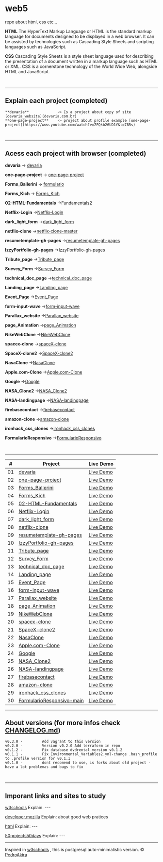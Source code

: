 # web5

repo about html, css etc...

**HTML**
The HyperText Markup Language or HTML is the standard markup language for documents designed to be displayed in a web browser. It can be assisted by technologies such as Cascading Style Sheets and scripting languages such as JavaScript.

**CSS**
Cascading Style Sheets is a style sheet language used for describing the presentation of a document written in a markup language such as HTML or XML. CSS is a cornerstone technology of the World Wide Web, alongside HTML and JavaScript.

<br/>

---

## Explain each project (completed)

    **devaria**             -> Is a project about copy of site [devaria_website](devaria.com.br)
    **one-page-project**    -> project about profile example [one-page-project](https://www.youtube.com/watch?v=ZFQkb26UD1Y&t=785s)

<br/>

---

## Acess each project with browser (completed)

**devaria** -> [devaria](https://pedroakiradanno.github.io/web5/src/devaria/index.html)

**one-page-project** -> [one-page-project](https://pedroakiradanno.github.io/web5/src/one-page-project/index.html)

**Forms_Ballerini** -> [formulario](https://pedroakiradanno.github.io/web5/src/Forms_Ballerini/formulario.html)

**Forms_Kich** -> [Forms_Kich](https://pedroakiradanno.github.io/web5/src/Forms_Kich/pro/index.html)

**02-HTML-Fundamentals** ->[Fundamentals2](https://pedroakiradanno.github.io/web5/src/02-HTML-Fundamentals/index.html)

**Netflix-Login** ->[Netflix-Login](https://pedroakiradanno.github.io/web5/src/login/Login/index.html)

**dark_light_form** ->[dark_light_form](https://pedroakiradanno.github.io/web5/src/dark_light_form/index.html)

**netflix-clone** ->[netflix-clone-master](https://pedroakiradanno.github.io/web5/src/netflix-clone/index.html)

**resumetemplate-gh-pages** ->[resumetemplate-gh-pages](https://pedroakiradanno.github.io/web5/src/resumetemplate-gh-pages/index.html)

**IzzyPortfolio-gh-pages** ->[IzzyPortfolio-gh-pages](https://pedroakiradanno.github.io/web5/src/IzzyPortfolio-gh-pages/index.html)

**Tribute_page** ->[Tribute_page](https://pedroakiradanno.github.io/web5/src/Tribute_page/index.html)

**Suevey_Form** ->[Survey_Form](https://pedroakiradanno.github.io/web5/src/Survey_Form/index.html)

**technical_doc_page** ->[technical_doc_page](https://pedroakiradanno.github.io/web5/src/technical_doc_page/index.html)

**Landing_page** ->[Landing_page](https://pedroakiradanno.github.io/web5/src/Landing_page/index.html)

**Event_Page** ->[Event_Page](https://pedroakiradanno.github.io/web5/src/Event_Page/index.html)

**form-input-wave** ->[form-input-wave](https://pedroakiradanno.github.io/web5/src/form-input-wave/index.html)

**Parallax_website** ->[Parallax_website](https://pedroakiradanno.github.io/web5/src/Parallax_website/index.html)

**page_Animation** ->[page_Animation](https://pedroakiradanno.github.io/web5/src/page_Animation/index.html)

**NikeWebClone** ->[NikeWebClone](https://pedroakiradanno.github.io/web5/src/NikeWebClone/index.html)

**spacex-clone** ->[spaceX-clone](https://pedroakiradanno.github.io/web5/src/spacex-clone/index.html)

**SpaceX-clone2** ->[SpaceX-clone2](https://pedroakiradanno.github.io/web5/src/SpaceX-clone2/index.html)

**NasaClone** ->[NasaClone](https://pedroakiradanno.github.io/web5/src/NasaClone/index.html)

**Apple.com-Clone** ->[Apple.com-Clone](https://pedroakiradanno.github.io/web5/src/Apple.com-Clone/index.html)

**Google** ->[Google](https://pedroakiradanno.github.io/web5/src/Google/index.html)

**NASA_Clone2** ->[NASA_Clone2](https://pedroakiradanno.github.io/web5/src/NASA_Clone2/index.html)

**NASA-landingpage** ->[NASA-landingpage](https://pedroakiradanno.github.io/web5/src/NASA-landingpage/Finished-website/index.html)

**firebasecontact** ->[firebasecontact](https://pedroakiradanno.github.io/web5/src/NASA-landingpage/firebasecontact/index.html)

**amazon-clone** ->[amazon-clone](https://pedroakiradanno.github.io/web5/src/NASA-landingpage/amazon-clone/index.html)

**ironhack_css_clones** ->[ironhack_css_clones](https://pedroakiradanno.github.io/web5/src/ironhack_css_clones/index.html)

**FormularioResponsivo** ->[FormularioResponsivo](https://pedroakiradanno.github.io/web5/src/FormularioResponsivo-main/index.html)






<br/>

---

|  #  | Project                                                                                                  | Live Demo                                                                                            |
| :-: | -------------------------------------------------------------------------------------------------------- | ---------------------------------------------------------------------------------------------------- |
| 01  | [devaria](https://github.com/pedroAkiraDanno/web5/src/tree/main/devaria)                                 | [Live Demo](https://pedroakiradanno.github.io/web5/src/devaria/index.html)                           |
| 02  | [one-page-project](https://github.com/pedroAkiraDanno/web5/src/tree/main/one-page-project)               | [Live Demo](https://pedroakiradanno.github.io/web5/src/one-page-project/index.html)                  |
| 03  | [Forms_Ballerini](https://github.com/pedroAkiraDanno/web5/src/tree/main/Forms_Ballerini)                 | [Live Demo](https://pedroakiradanno.github.io/web5/src/Forms_Ballerini/formulario.html)              |
| 04  | [Forms_Kich](https://github.com/pedroAkiraDanno/web5/src/tree/main/Forms_Kich)                           | [Live Demo](https://pedroakiradanno.github.io/web5/src/Forms_Kich/pro/index.html)                    |
| 05  | [02-HTML-Fundamentals](https://github.com/pedroAkiraDanno/web5/src/tree/main/02-HTML-Fundamentals)       | [Live Demo](https://pedroakiradanno.github.io/web5/src/02-HTML-Fundamentals/index.html)              |
| 06  | [Netflix-Login](https://github.com/pedroAkiraDanno/web5/src/tree/main/login/Login)                       | [Live Demo](https://pedroakiradanno.github.io/web5/src/login/Login/index.html)                       |
| 07  | [dark_light_form](https://github.com/pedroAkiraDanno/web5/src/tree/main/dark_light_form)                 | [Live Demo](https://pedroakiradanno.github.io/web5/src/dark_light_form/index.html)                   |
| 08  | [netflix-clone](https://github.com/pedroAkiraDanno/web5/src/tree/main/netflix-clone)                     | [Live Demo](https://pedroakiradanno.github.io/web5/src/netflix-clone/index.html)                     |
| 09  | [resumetemplate-gh-pages](https://github.com/pedroAkiraDanno/web5/src/tree/main/resumetemplate-gh-pages) | [Live Demo](https://pedroakiradanno.github.io/web5/src/resumetemplate-gh-pages/index.html)           |
| 10  | [IzzyPortfolio-gh-pages](https://github.com/pedroAkiraDanno/web5/src/tree/main/IzzyPortfolio-gh-pages)   | [Live Demo](https://pedroakiradanno.github.io/web5/src/IzzyPortfolio-gh-pages/index.html)            |
| 11  | [Tribute_page](https://github.com/pedroAkiraDanno/web5/src/tree/main/Tribute_page)                       | [Live Demo](https://pedroakiradanno.github.io/web5/src/Tribute_page/index.html)                      |
| 12  | [Survey_Form](https://github.com/pedroAkiraDanno/web5/src/tree/main/Survey_Form)                         | [Live Demo](https://pedroakiradanno.github.io/web5/src/Survey_Form/index.html)                       |
| 13  | [technical_doc_page](https://github.com/pedroAkiraDanno/web5/src/tree/main/technical_doc_page)           | [Live Demo](https://pedroakiradanno.github.io/web5/src/technical_doc_page/index.html)                |
| 14  | [Landing_page](https://github.com/pedroAkiraDanno/web5/src/tree/main/Landing_page)                       | [Live Demo](https://pedroakiradanno.github.io/web5/src/Landing_page/index.html)                      |
| 15  | [Event_Page](https://github.com/pedroAkiraDanno/web5/src/tree/main/Event_Page)                           | [Live Demo](https://pedroakiradanno.github.io/web5/src/Event_Page/index.html)                        |
| 16  | [form-input-wave](https://github.com/pedroAkiraDanno/web5/src/tree/main/form-input-wave)                 | [Live Demo](https://pedroakiradanno.github.io/web5/src/form-input-wave/index.html)                   |
| 17  | [Parallax_website](https://github.com/pedroAkiraDanno/web5/src/tree/main/Parallax_website)               | [Live Demo](https://pedroakiradanno.github.io/web5/src/Parallax_website/index.html)                  |
| 18  | [page_Animation](https://github.com/pedroAkiraDanno/web5/src/tree/main/page_Animation)                   | [Live Demo](https://pedroakiradanno.github.io/web5/src/page_Animation/index.html)                    |
| 19  | [NikeWebClone](https://github.com/pedroAkiraDanno/web5/src/tree/main/NikeWebClone)                       | [Live Demo](https://pedroakiradanno.github.io/web5/src/NikeWebClone/index.html)                      |
| 20  | [spacex-clone](https://github.com/pedroAkiraDanno/web5/src/tree/main/spacex-clone)                       | [Live Demo](https://pedroakiradanno.github.io/web5/src/spacex-clone/index.html)                      |
| 21  | [SpaceX-clone2](https://github.com/pedroAkiraDanno/web5/src/tree/main/SpaceX-clone2)                     | [Live Demo](https://pedroakiradanno.github.io/web5/src/SpaceX-clone2/index.html)                     |
| 22  | [NasaClone](https://github.com/pedroAkiraDanno/web5/src/tree/main/NasaClone)                             | [Live Demo](https://pedroakiradanno.github.io/web5/src/NasaClone/index.html)                         |
| 23  | [Apple.com-Clone](https://github.com/pedroAkiraDanno/web5/src/tree/main/Apple.com-Clone)                 | [Live Demo](https://pedroakiradanno.github.io/web5/src/Apple.com-Clone/index.html)                   |
| 24  | [Google](https://github.com/pedroAkiraDanno/web5/src/tree/main/Google)                                   | [Live Demo](https://pedroakiradanno.github.io/web5/src/Google/index.html)                            |
| 25  | [NASA_Clone2](https://github.com/pedroAkiraDanno/web5/src/tree/main/NASA_Clone2)                         | [Live Demo](https://pedroakiradanno.github.io/web5/src/NASA_Clone2/index.html)                       |
| 26  | [NASA-landingpage](https://github.com/pedroAkiraDanno/web5/src/tree/main/NASA-landingpage)               | [Live Demo](https://pedroakiradanno.github.io/web5/src/NASA-landingpage/Finished-website/index.html) |
| 27  | [firebasecontact](https://github.com/pedroAkiraDanno/web5/src/tree/main/firebasecontact)                 | [Live Demo](https://pedroakiradanno.github.io/web5/src/firebasecontact/index.html)  |
| 28  | [amazon-clone](https://github.com/pedroAkiraDanno/web5/src/tree/main/amazon-clone)                 | [Live Demo](https://pedroakiradanno.github.io/web5/src/amazon-clone/index.html)  |
| 29  | [ironhack_css_clones](https://github.com/pedroAkiraDanno/web5/src/tree/main/ironhack_css_clones)                 | [Live Demo](https://pedroakiradanno.github.io/web5/src/ironhack_css_clones/index.html)  |
| 30  | [FormularioResponsivo-main](https://github.com/pedroAkiraDanno/web5/tree/main/src/FormularioResponsivo-main)                 | [Live Demo](https://pedroakiradanno.github.io/web5/src/FormularioResponsivo-main/index.html)  |



---

## About versions (for more infos check [CHANGELOG.md](https://github.com/pedroAkiraDanno/auto5/blob/main/CHANGELOG.md))

    v0.3.0 -         Add vagrant to this version
    v0.2.0 -         Version v0.2.0 Add terraform in repo
    v0.1.2 -         Fix database dvdrental version v0.1.2
    v0.1.1 -         Fix Environmental_Variables2.yml-change .bash_profile to .profile version for v0.1.1
    v0.1.0 -         dont recomend to use, is forks about old project - have a lot problemas and bugs to fix

<br/>

---

## Imporant links and sites to study

<a href="https://www.w3schools.com/html/" target="_blank">w3schools</a> Explain: ---

<a href="https://developer.mozilla.org/en-US/docs/Web/HTML" target="_blank">developer.mozilla</a> Explain: about good web pratices

<a href="https://html.com/" target="_blank">html</a> Explain: ---

<a href="https://github.com/bradtraversy/50projects50days" target="_blank">50projects50days</a> Explain: ---

---

Inspired in [w3schools](https://www.w3schools.com/html/) , this is postgresql auto-minimalistic version.
© [PedroAkira](https://www.instagram.com/pedro.akira.3)

